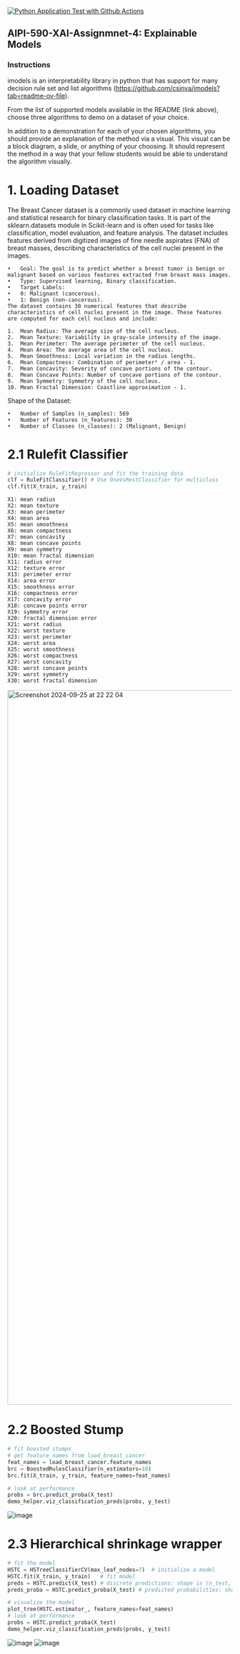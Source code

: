[![Python Application Test with Github Actions](https://github.com/BobZhang26/Bob_PythonTemplate1/actions/workflows/cicd.yml/badge.svg)](https://github.com/BobZhang26/Bob_PythonTemplate1/actions/workflows/cicd.yml)
## AIPI-590-XAI-Assignmnet-4: Explainable Models
### Instructions
imodels is an interpretability library in python that has support for many decision rule set and list algorithms (https://github.com/csinva/imodels?tab=readme-ov-file). 

From the list of supported models available in the README (link above), choose three algorithms to demo on a dataset of your choice. 

In addition to a demonstration for each of your chosen algorithms, you should provide an explanation of the method via a visual. This visual can be a block diagram, a slide, or anything of your choosing. It should represent the method in a way that your fellow students would be able to understand the algorithm visually.

# 1. Loading Dataset
The Breast Cancer dataset is a commonly used dataset in machine learning and statistical research for binary classification tasks. It is part of the sklearn.datasets module in Scikit-learn and is often used for tasks like classification, model evaluation, and feature analysis. The dataset includes features derived from digitized images of fine needle aspirates (FNA) of breast masses, describing characteristics of the cell nuclei present in the images.


	•	Goal: The goal is to predict whether a breast tumor is benign or malignant based on various features extracted from breast mass images.
	•	Type: Supervised learning, Binary classification.
	•	Target Labels:
	•	0: Malignant (cancerous).
	•	1: Benign (non-cancerous).
	The dataset contains 30 numerical features that describe characteristics of cell nuclei present in the image. These features are computed for each cell nucleus and include:

	1.	Mean Radius: The average size of the cell nucleus.
	2.	Mean Texture: Variability in gray-scale intensity of the image.
	3.	Mean Perimeter: The average perimeter of the cell nucleus.
	4.	Mean Area: The average area of the cell nucleus.
	5.	Mean Smoothness: Local variation in the radius lengths.
	6.	Mean Compactness: Combination of perimeter² / area - 1.
	7.	Mean Concavity: Severity of concave portions of the contour.
	8.	Mean Concave Points: Number of concave portions of the contour.
	9.	Mean Symmetry: Symmetry of the cell nucleus.
	10.	Mean Fractal Dimension: Coastline approximation - 1.
Shape of the Dataset:

	•	Number of Samples (n_samples): 569
	•	Number of Features (n_features): 30
	•	Number of Classes (n_classes): 2 (Malignant, Benign)

# 2.1 Rulefit Classifier
```python
# initialize RuleFitRegressor and fit the training data
clf = RuleFitClassifier() # Use OneVsRestClassifier for multiclass
clf.fit(X_train, y_train)
```
```
X1: mean radius
X2: mean texture
X3: mean perimeter
X4: mean area
X5: mean smoothness
X6: mean compactness
X7: mean concavity
X8: mean concave points
X9: mean symmetry
X10: mean fractal dimension
X11: radius error
X12: texture error
X13: perimeter error
X14: area error
X15: smoothness error
X16: compactness error
X17: concavity error
X18: concave points error
X19: symmetry error
X20: fractal dimension error
X21: worst radius
X22: worst texture
X23: worst perimeter
X24: worst area
X25: worst smoothness
X26: worst compactness
X27: worst concavity
X28: worst concave points
X29: worst symmetry
X30: worst fractal dimension
```
<img width="1601" alt="Screenshot 2024-09-25 at 22 22 04" src="https://github.com/user-attachments/assets/4c59edd9-7d82-478b-8841-e70173e9cd21">

# 2.2 Boosted Stump
```python
# fit boosted stumps
# get feature names from load_breast_cancer
feat_names = load_breast_cancer.feature_names
brc = BoostedRulesClassifier(n_estimators=10)
brc.fit(X_train, y_train, feature_names=feat_names)

# look at performance
probs = brc.predict_proba(X_test)
demo_helper.viz_classification_preds(probs, y_test)

```
![image](https://github.com/user-attachments/assets/6b8d797c-5c56-4969-92c4-124776e22e67)

# 2.3 Hierarchical shrinkage wrapper
```python
# fit the model
HSTC = HSTreeClassifierCV(max_leaf_nodes=7)  # initialize a model
HSTC.fit(X_train, y_train)   # fit model
preds = HSTC.predict(X_test) # discrete predictions: shape is (n_test, 1)
preds_proba = HSTC.predict_proba(X_test) # predicted probabilities: shape is (n_test, n_classes)

# visualize the model
plot_tree(HSTC.estimator_, feature_names=feat_names)
# look at performance
probs = HSTC.predict_proba(X_test)
demo_helper.viz_classification_preds(probs, y_test)
```
![image](https://github.com/user-attachments/assets/e4626df2-512b-491b-896b-db180434e528)
![image](https://github.com/user-attachments/assets/65bab5b6-cb85-4a44-8be8-475e7b65d562)





